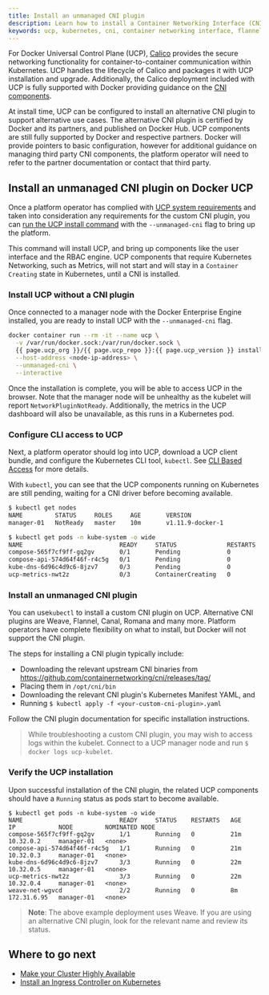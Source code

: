 ```yaml
---
title: Install an unmanaged CNI plugin
description: Learn how to install a Container Networking Interface (CNI) plugin on Docker Universal Control Plane.
keywords: ucp, kubernetes, cni, container networking interface, flannel, weave, calico
---
```


For Docker Universal Control Plane (UCP), [Calico](https://docs.projectcalico.org/v3.7/introduction/)
provides the secure networking functionality for container-to-container communication within
Kubernetes. UCP handles the lifecycle of Calico and packages it with UCP
installation and upgrade. Additionally, the Calico deployment included with
UCP is fully supported with Docker providing guidance on the
[CNI components](https://github.com/projectcalico/cni-plugin).

At install time, UCP can be configured to install an alternative CNI plugin
to support alternative use cases. The alternative CNI plugin is certified by
Docker and its partners, and published on Docker Hub. UCP components are still
fully supported by Docker and respective partners. Docker will provide
pointers to basic configuration, however for additional guidance on managing third party
CNI components, the platform operator will need to refer to the partner documentation
or contact that third party.

## Install an unmanaged CNI plugin on Docker UCP

Once a platform operator has complied with
[UCP system requirements](/ee/ucp/admin/install/system-requirements.md) and
taken into consideration any requirements for the custom CNI plugin, you can
[run the UCP install command](/datacenter/ucp/3.1/reference/cli/install.md) with the `--unmanaged-cni` flag
to bring up the platform.

This command will install UCP, and bring up components
like the user interface and the RBAC engine. UCP components that
require Kubernetes Networking, such as Metrics, will not start and will stay in
a `Container Creating` state in Kubernetes, until a CNI is installed.

### Install UCP without a CNI plugin

Once connected to a manager node with the Docker Enterprise Engine installed,
you are ready to install UCP with the `--unmanaged-cni` flag.

```bash
docker container run --rm -it --name ucp \
  -v /var/run/docker.sock:/var/run/docker.sock \
  {{ page.ucp_org }}/{{ page.ucp_repo }}:{{ page.ucp_version }} install \
  --host-address <node-ip-address> \
  --unmanaged-cni \
  --interactive
```

Once the installation is complete, you will be able to access UCP in the browser.
Note that the manager node will be unhealthy as the kubelet will
report `NetworkPluginNotReady`. Additionally, the metrics in the UCP dashboard
will also be unavailable, as this runs in a Kubernetes pod.

### Configure CLI access to UCP

Next, a platform operator should log into UCP, download a UCP client bundle, and
configure the Kubernetes CLI tool, `kubectl`. See
[CLI Based Access](/ee/ucp/user-access/cli.md#download-client-certificates)
for more details.

With `kubectl`, you can see that the UCP components running on
Kubernetes are still pending, waiting for a CNI driver before becoming
available.

```bash
$ kubectl get nodes
NAME         STATUS     ROLES     AGE       VERSION
manager-01   NotReady   master    10m       v1.11.9-docker-1

$ kubectl get pods -n kube-system -o wide
NAME                           READY     STATUS              RESTARTS   AGE       IP        NODE         NOMINATED NODE
compose-565f7cf9ff-gq2gv       0/1       Pending             0          10m       <none>    <none>       <none>
compose-api-574d64f46f-r4c5g   0/1       Pending             0          10m       <none>    <none>       <none>
kube-dns-6d96c4d9c6-8jzv7      0/3       Pending             0          10m       <none>    <none>       <none>
ucp-metrics-nwt2z              0/3       ContainerCreating   0          10m       <none>    manager-01   <none>
```

### Install an unmanaged CNI plugin

You can use`kubectl` to install a custom CNI plugin on UCP.
Alternative CNI plugins are Weave, Flannel, Canal, Romana and many more.
Platform operators have complete flexibility on what to install, but Docker
will not support the CNI plugin.

The steps for installing a CNI plugin typically include:
- Downloading the relevant upstream CNI binaries from
https://github.com/containernetworking/cni/releases/tag/
- Placing them in `/opt/cni/bin`
- Downloading the relevant CNI plugin's Kubernetes Manifest YAML, and
- Running `$ kubectl apply -f <your-custom-cni-plugin>.yaml`

Follow the CNI plugin documentation for specific installation
instructions.

> While troubleshooting a custom CNI plugin, you may wish to access logs
> within the kubelet. Connect to a UCP manager node and run
> `$ docker logs ucp-kubelet`.

### Verify the UCP installation

Upon successful installation of the CNI plugin, the related UCP components should have
a `Running` status as pods start to become available.

```
$ kubectl get pods -n kube-system -o wide
NAME                           READY     STATUS    RESTARTS   AGE       IP            NODE         NOMINATED NODE
compose-565f7cf9ff-gq2gv       1/1       Running   0          21m       10.32.0.2     manager-01   <none>
compose-api-574d64f46f-r4c5g   1/1       Running   0          21m       10.32.0.3     manager-01   <none>
kube-dns-6d96c4d9c6-8jzv7      3/3       Running   0          22m       10.32.0.5     manager-01   <none>
ucp-metrics-nwt2z              3/3       Running   0          22m       10.32.0.4     manager-01   <none>
weave-net-wgvcd                2/2       Running   0          8m        172.31.6.95   manager-01   <none>
```

> **Note**: The above example deployment uses Weave. If you are using an alternative
> CNI plugin, look for the relevant name and review its status.

## Where to go next

- [Make your Cluster Highly Available](https://docs.docker.com/ee/ucp/admin/install/#step-6-join-manager-nodes)
- [Install an Ingress Controller on Kubernetes](ee/ucp/kubernetes/layer-7-routing/)
